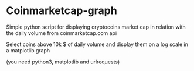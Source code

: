 # Coinmarketcap-graph
Simple python script for displaying cryptocoins market cap in relation with the daily volume from coinmarketcap.com api

Select coins above 10k $ of daily volume and display them on a log scale in a matplotlib graph

(you need python3, matplotlib and urlrequests)
